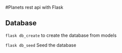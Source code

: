 #Planets rest api with Flask

## Database
`flask db_create` to create the database from models

`flask db_seed` Seed the database 

